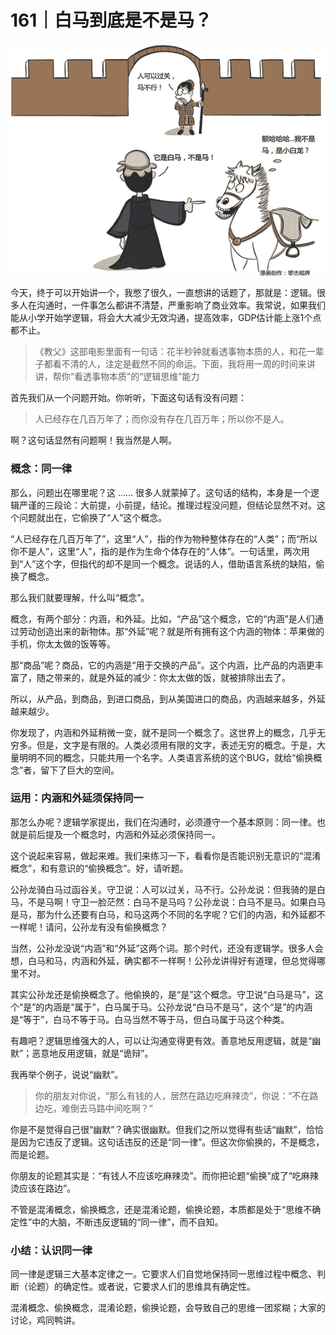 # 161｜白马到底是不是马？

![](img/d81ff1899b1b7cc53b90f6c565ac1077.jpg)

今天，终于可以开始讲一个，我憋了很久，一直想讲的话题了，那就是：逻辑。很多人在沟通时，一件事怎么都讲不清楚，严重影响了商业效率。我常说，如果我们能从小学开始学逻辑，将会大大减少无效沟通，提高效率，GDP估计能上涨1个点都不止。

> 《教父》这部电影里面有一句话：花半秒钟就看透事物本质的人，和花一辈子都看不清的人，注定是截然不同的命运。下面，我将用一周的时间来讲讲，帮你“看透事物本质”的“逻辑思维”能力

首先我们从一个问题开始。你听听，下面这句话有没有问题：

> 人已经存在几百万年了；而你没有存在几百万年；所以你不是人。

啊？这句话显然有问题啊！我当然是人啊。

### 概念：同一律

那么，问题出在哪里呢？这 …… 很多人就蒙掉了。这句话的结构，本身是一个逻辑严谨的三段论：大前提，小前提，结论。推理过程没问题，但结论显然不对。这个问题就出在，它偷换了“人”这个概念。

“人已经存在几百万年了”，这里“人”，指的作为物种整体存在的“人类”；而“所以你不是人”，这里“人”，指的是作为生命个体存在的“人体”。一句话里，两次用到“人”这个字，但指代的却不是同一个概念。说话的人，借助语言系统的缺陷，偷换了概念。

那么我们就要理解，什么叫“概念”。

概念，有两个部分：内涵，和外延。比如，“产品”这个概念，它的“内涵”是人们通过劳动创造出来的新物体。那“外延”呢？就是所有拥有这个内涵的物体：苹果做的手机，你太太做的饭等等。

那“商品”呢？商品，它的内涵是“用于交换的产品”。这个内涵，比产品的内涵更丰富了，随之带来的，就是外延的减少：你太太做的饭，就被排除出去了。

所以，从产品，到商品，到进口商品，到从美国进口的商品，内涵越来越多，外延越来越少。

你发现了，内涵和外延稍微一变，就不是同一个概念了。这世界上的概念，几乎无穷多。但是，文字是有限的。人类必须用有限的文字，表述无穷的概念。于是，大量明明不同的概念，只能共用一个名字。人类语言系统的这个BUG，就给“偷换概念”者，留下了巨大的空间。

### 运用：内涵和外延须保持同一

那怎么办呢？逻辑学家提出，我们在沟通时，必须遵守一个基本原则：同一律。也就是前后提及一个概念时，内涵和外延必须保持同一。

这个说起来容易，做起来难。我们来练习一下，看看你是否能识别无意识的“混淆概念”，和有意识的“偷换概念”。好，请听题。

公孙龙骑白马过函谷关。守卫说：人可以过关，马不行。公孙龙说：但我骑的是白马，不是马啊！守卫一脸茫然：白马不是马吗？公孙龙说：白马不是马。如果白马是马，那为什么还要有白马，和马这两个不同的名字呢？它们的内涵，和外延都不一样呢！请问，公孙龙有没有偷换概念？

当然，公孙龙没说“内涵”和“外延”这两个词。那个时代，还没有逻辑学。很多人会想，白马和马，内涵和外延，确实都不一样啊！公孙龙讲得好有道理，但总觉得哪里不对。

其实公孙龙还是偷换概念了。他偷换的，是“是”这个概念。守卫说“白马是马”，这个“是”的内涵是“属于”，白马属于马。公孙龙说“白马不是马”，这个“是”的内涵是“等于”，白马不等于马。白马当然不等于马，但白马属于马这个种类。

有趣吧？逻辑思维强大的人，可以让沟通变得更有效。善意地反用逻辑，就是“幽默”；恶意地反用逻辑，就是“诡辩”。

我再举个例子，说说“幽默”。

> 你的朋友对你说，“那么有钱的人，居然在路边吃麻辣烫”，你说：“不在路边吃，难倒去马路中间吃啊？”

你是不是觉得自己很“幽默”？确实很幽默。但我们之所以觉得有些话“幽默”，恰恰是因为它违反了逻辑。这句话违反的还是“同一律”。但这次你偷换的，不是概念，而是论题。

你朋友的论题其实是：“有钱人不应该吃麻辣烫”。而你把论题“偷换”成了“吃麻辣烫应该在路边”。

不管是混淆概念，偷换概念，还是混淆论题，偷换论题，本质都是处于“思维不确定性”中的大脑，不断违反逻辑的“同一律”，而不自知。

### 小结：认识同一律

同一律是逻辑三大基本定律之一。它要求人们自觉地保持同一思维过程中概念、判断（论题）的确定性。或者说，它要求人们的思维具有确定性。

混淆概念、偷换概念，混淆论题，偷换论题，会导致自己的思维一团浆糊；大家的讨论，鸡同鸭讲。